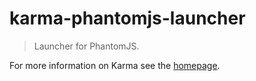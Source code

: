 # karma-phantomjs-launcher

> Launcher for PhantomJS.

For more information on Karma see the [homepage].


[homepage]: http://karma-runner.github.com
